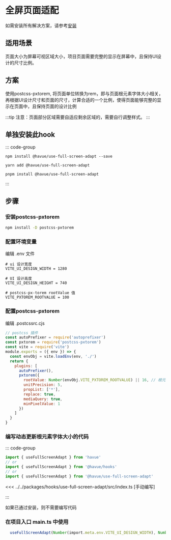 # 全屏页面适配

如需安装所有解决方案，请参考[安装](./index.md)

## 适用场景

页面大小为屏幕可视区域大小，项目页面需要完整的显示在屏幕中，且保持UI设计的尺寸比例。

## 方案

使用postcss-pxtorem, 将页面单位转换为rem，即与页面根元素字体大小相关，再根据UI设计尺寸和页面的尺寸，计算合适的一个比例，使得页面能够完整的显示在页面中，且保持页面的设计比例

:::tip
注意：页面部分区域需要自适应剩余区域的，需要自行调整样式。
:::

## 单独安装此hook

::: code-group

```shell [npm]
npm install @havue/use-full-screen-adapt --save
```

```shell [yarn]
yarn add @havue/use-full-screen-adapt
```

```shell [pnpm]
pnpm install @havue/use-full-screen-adapt
```

:::

## 步骤

### 安装postcss-pxtorem

```bash
npm install -D postcss-pxtorem
```

### 配置环境变量

编辑 .env 文件

```env
# ui 设计宽度
VITE_UI_DESIGN_WIDTH = 1280

# UI 设计高度
VITE_UI_DESIGN_HEIGHT = 740

# postcss-px-torem rootValue 值
VITE_PXTOREM_ROOTVALUE = 100
```

### 配置postcss-pxtorem

编辑 .postcssrc.cjs

```js
// postcss 插件
const autoPrefixer = require('autoprefixer')
const pxtorem = require('postcss-pxtorem')
const vite = require('vite')
module.exports = ({ env }) => {
  const envObj = vite.loadEnv(env, './')
  return {
    plugins: [
      autoPrefixer(),
      pxtorem({
        rootValue: Number(envObj.VITE_PXTOREM_ROOTVALUE) || 16, // 根元素字体大小
        unitPrecision: 5,
        propList: ['*'],
        replace: true,
        mediaQuery: true,
        minPixelValue: 1
      })
    ]
  }
}

```

### 编写动态更新根元素字体大小的代码

::: code-group

```ts  [安装]
import { useFullScreenAdapt } from 'havue'
// or
import { useFullScreenAdapt } from '@havue/hooks'
// or
import { useFullScreenAdapt } from '@havue/use-full-screen-adapt'
```

<<< ../../packages/hooks/use-full-screen-adapt/src/index.ts [手动编写]

:::

如果已通过安装，则不需要编写代码

### 在项目入口 main.ts 中使用

```ts
  useFullScreenAdapt(Number(import.meta.env.VITE_UI_DESIGN_WIDTH), Number(import.meta.env.VITE_UI_DESIGN_HEIGHT), Number(import.meta.env.VITE_PXTOREM_ROOTVALUE) || 16)
```
